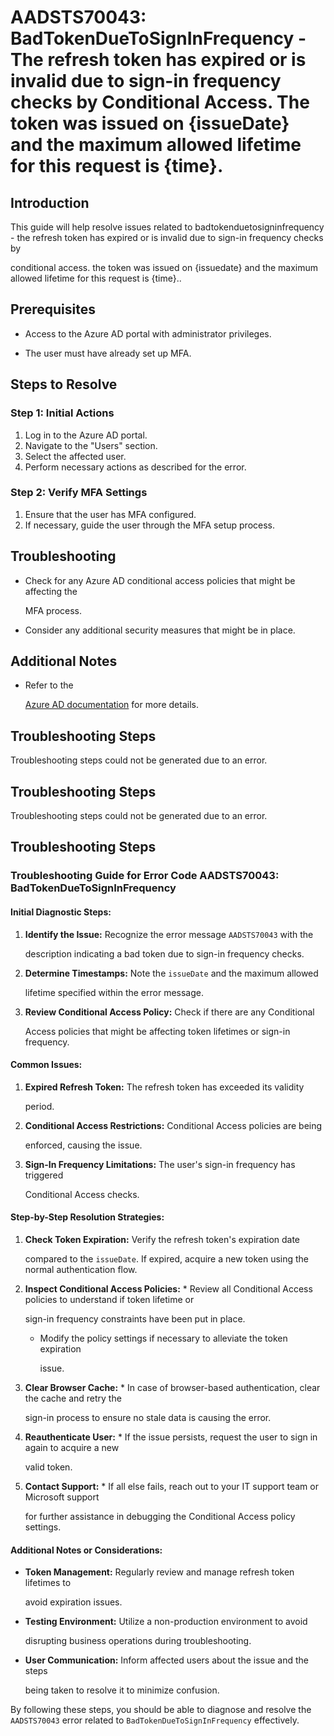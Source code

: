 
# AADSTS70043: BadTokenDueToSignInFrequency - The refresh token has expired or is invalid due to sign-in frequency checks by Conditional Access. The token was issued on {issueDate} and the maximum allowed lifetime for this request is {time}.


## Introduction

This guide will help resolve issues related to badtokenduetosigninfrequency - 
the refresh token has expired or is invalid due to sign-in frequency checks by

conditional access. the token was issued on {issuedate} and the maximum allowed
lifetime for this request is {time}..


## Prerequisites


* Access to the Azure AD portal with administrator privileges.

* The user must have already set up MFA.


## Steps to Resolve


### Step 1: Initial Actions

1. Log in to the Azure AD portal.
2. Navigate to the "Users" section.
3. Select the affected user.
4. Perform necessary actions as described for the error.


### Step 2: Verify MFA Settings

1. Ensure that the user has MFA configured.
2. If necessary, guide the user through the MFA setup process.


## Troubleshooting


* Check for any Azure AD conditional access policies that might be affecting the

  MFA process.

* Consider any additional security measures that might be in place.


## Additional Notes


* Refer to the

  [Azure AD 
documentation](https://learn.microsoft.com/en-us/azure/active-directory/)
  for more details.


## Troubleshooting Steps

Troubleshooting steps could not be generated due to an error.


## Troubleshooting Steps

Troubleshooting steps could not be generated due to an error.


## Troubleshooting Steps


### Troubleshooting Guide for Error Code AADSTS70043: BadTokenDueToSignInFrequency


#### Initial Diagnostic Steps:

1. **Identify the Issue:** Recognize the error message `AADSTS70043` with the

   description indicating a bad token due to sign-in frequency checks.
2. **Determine Timestamps:** Note the `issueDate` and the maximum allowed

   lifetime specified within the error message.
3. **Review Conditional Access Policy:** Check if there are any Conditional

   Access policies that might be affecting token lifetimes or sign-in frequency.


#### Common Issues:

1. **Expired Refresh Token:** The refresh token has exceeded its validity

   period.
2. **Conditional Access Restrictions:** Conditional Access policies are being

   enforced, causing the issue.
3. **Sign-In Frequency Limitations:** The user's sign-in frequency has triggered

   Conditional Access checks.


#### Step-by-Step Resolution Strategies:

1. **Check Token Expiration:** Verify the refresh token's expiration date

   compared to the `issueDate`. If expired, acquire a new token using the normal
   authentication flow.

2. **Inspect Conditional Access Policies:**    * Review all Conditional Access 
policies to understand if token lifetime or

     sign-in frequency constraints have been put in place.
   * Modify the policy settings if necessary to alleviate the token expiration

     issue.

3. **Clear Browser Cache:**    * In case of browser-based authentication, clear 
the cache and retry the

     sign-in process to ensure no stale data is causing the error.

4. **Reauthenticate User:**    * If the issue persists, request the user to sign 
in again to acquire a new

     valid token.

5. **Contact Support:**    * If all else fails, reach out to your IT support 
team or Microsoft support

     for further assistance in debugging the Conditional Access policy settings.


#### Additional Notes or Considerations:


* **Token Management:** Regularly review and manage refresh token lifetimes to

  avoid expiration issues.

* **Testing Environment:** Utilize a non-production environment to avoid

  disrupting business operations during troubleshooting.

* **User Communication:** Inform affected users about the issue and the steps

  being taken to resolve it to minimize confusion.

By following these steps, you should be able to diagnose and resolve the
`AADSTS70043` error related to `BadTokenDueToSignInFrequency` effectively.